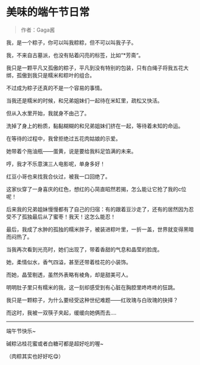 # 美味的端午节日常

> 作者：Gaga酱

我，是一个粽子，你可以叫我粽粽，但不可以叫我子子。

我，不来自古墓派，也没有贴着闪亮的标签，比如“*芳斋“。

我只是一颗平凡又孤傲的粽子，平凡到没有特别的包装，只有白绳子将我五花大绑，孤傲到我只是糯米和粽叶的组合。

不过成为粽子还真的不是一个容易的事情。

当我还是糯米的时候，和兄弟姐妹们一起待在米缸里，疏松又快活。

但从入水里开始，我就身不由己了。

洗掉了身上的粉质，黏黏糊糊的和兄弟姐妹们挤在一起，等待着未知的命运。

在等待的过程中，我曾拒绝过五花肉姑娘的示爱。

她带着个拖油瓶——蛋黄，说是要给我料足馅满的未来。

哼，我才不乐意演三人电影呢，单身多好！

红豆小哥也来找我合伙过，被我一口回绝了。

这家伙穿了一身喜庆的红色，想红的心简直昭然若揭，怎么能让它抢了我的c位呢！

后来我的兄弟姐妹慢慢都有了自己的归宿：有的跟着豆沙走了，还有的居然因为忍受不了孤独最后从了蜜枣！我天！这怎么能忍！

最后，我成了水肿的孤独的糯米胖子，被装进粽叶里，一折一盖，世界就变得黑暗而闷热了。

当我再次看到光亮时，她们出现了，带着香甜的气息和晶莹的脸庞。

她，柔情似水，香气四溢，甚至还带着桂花的小装饰。

而她，晶莹剔透，虽然外表略有棱角，却是甜美可人。

明明肚子里只有糯米的我，这一刻却感受到有心脏在胸腔里咚咚咚的狂跳。

我只是一颗粽子，为什么要经受这种世纪难题——红玫瑰与白玫瑰的抉择？

而这时，我被一双筷子夹起，缓缓向她俩而去….

***

端午节快乐~

碱粽沾桂花蜜或者白糖可都是超好吃的喔~

（肉粽其实也好好吃😋）

